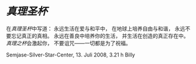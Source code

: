 # *真理圣杯*
在*真理圣杯*中写道：
永远生活在爱与和平中，
在地球上培养自由与和谐，
永远不要忘记真正的真相。
永远在善良中培养你的生活，
并生活在创造的真正存在中。
*真理之杯*会激起你，
不要诅咒——一切都是为了祝福。

Semjase-Silver-Star-Center, 13. Juli 2008, 3.21 h
Billy